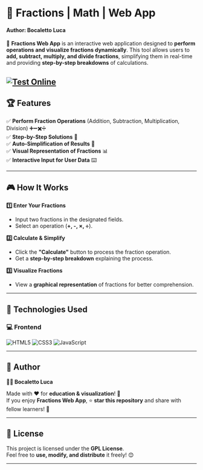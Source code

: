 # 🧮 Fractions | Math | Web App  
#### Author: Bocaletto Luca

🚀 **Fractions Web App** is an interactive web application designed to **perform operations and visualize fractions dynamically**. This tool allows users to **add, subtract, multiply, and divide fractions**, simplifying them in real-time and providing **step-by-step breakdowns** of calculations.  

[![Test Online](https://img.shields.io/badge/Test%20Online-Click%20Here-brightgreen?style=for-the-badge)](https://bocaletto-luca.github.io/Fractions-Math/)
---

## 🏆 Features  

✅ **Perform Fraction Operations** (Addition, Subtraction, Multiplication, Division) ➕➖✖️➗  
✅ **Step-by-Step Solutions** 📝  
✅ **Auto-Simplification of Results** 🔢  
✅ **Visual Representation of Fractions** 📊  
✅ **Interactive Input for User Data** ⌨️  

---

## 🎮 How It Works  

**1️⃣ Enter Your Fractions**  
   - Input two fractions in the designated fields.  
   - Select an operation (**+, -, ×, ÷**).  

**2️⃣ Calculate & Simplify**  
   - Click the **"Calculate"** button to process the fraction operation.  
   - Get a **step-by-step breakdown** explaining the process.  

**3️⃣ Visualize Fractions**  
   - View a **graphical representation** of fractions for better comprehension.  

---

## 🔗 Technologies Used  

### 💻 **Frontend**  

![HTML5](https://img.shields.io/badge/HTML5-%23E34F26.svg?&style=flat&logo=html5&logoColor=white)
![CSS3](https://img.shields.io/badge/CSS3-%231572B6.svg?&style=flat&logo=css3&logoColor=white)
![JavaScript](https://img.shields.io/badge/JavaScript-%23F7DF1E.svg?&style=flat&logo=javascript&logoColor=black)

---

## 📜 Author  

**👨‍💻 Bocaletto Luca**  

Made with ❤️ for **education & visualization**! 🧮  
If you enjoy **Fractions Web App**, ⭐ **star this repository** and share with fellow learners! 🚀  

---

## 🔗 License  

This project is licensed under the **GPL License**.  
Feel free to **use, modify, and distribute** it freely! 😊  

---
